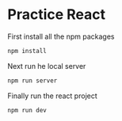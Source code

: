 # Practice React

First install all the npm packages

```sh
npm install
```

Next run he local server

```sh
npm run server
```

Finally run the react project

```sh
npm run dev
```
